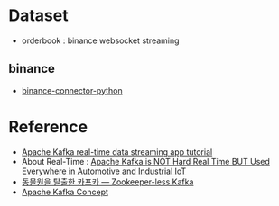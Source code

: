 

# Dataset
- orderbook : binance websocket streaming

## binance
- [binance-connector-python](https://github.com/binance/binance-connector-python)

# Reference
- [Apache Kafka real-time data streaming app tutorial](https://blog.logrocket.com/apache-kafka-real-time-data-streaming-app/)
- About Real-Time : [Apache Kafka is NOT Hard Real Time BUT Used Everywhere in Automotive and Industrial IoT](https://www.kai-waehner.de/blog/2021/01/04/apache-kafka-is-not-hard-real-time-industrial-iot-embedded-connected-vehicles-automotive/)
- [동물원을 탈출한 카프카 — Zookeeper-less Kafka](https://psm1782.medium.com/%EB%8F%99%EB%AC%BC%EC%9B%90%EC%9D%84-%ED%83%88%EC%B6%9C%ED%95%9C-%EC%B9%B4%ED%94%84%EC%B9%B4-zookeeper-less-kafka-a71cba58d5d9)
- [Apache Kafka Concept](https://www.devkuma.com/docs/apache-kafka/)